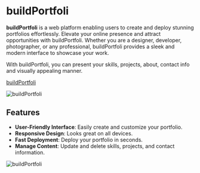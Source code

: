 # buildPortfoli

**buildPortfoli** is a web platform enabling users to create and deploy stunning portfolios effortlessly. Elevate your online presence and attract opportunities with buildPortfoli. Whether you are a designer, developer, photographer, or any professional, buildPortfoli provides a sleek and modern interface to showcase your work. 

With buildPortfoli, you can present your skills, projects, about, contact info and visually appealing manner. 

[buildPortfoli](https://build-portfolios.vercel.app/)


![buildPortfoli](https://res.cloudinary.com/driaaeuhp/image/upload/v1718886951/myPortfolio/private/z0px6lbaqsssyhxuuue5.png)


## Features

- **User-Friendly Interface**: Easily create and customize your portfolio.
- **Responsive Design**: Looks great on all devices.
- **Fast Deployment**: Deploy your portfolio in seconds.
- **Manage Content**: Update and delete skills, projects, and contact information.


![buildPortfoli](https://res.cloudinary.com/driaaeuhp/image/upload/v1718887030/myPortfolio/private/hboycmgouzf07tk7ygtj.png)
